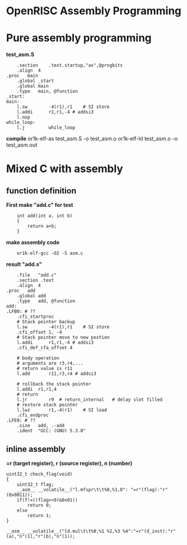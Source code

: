 OpenRISC Assembly Programming
===============================

# Pure assembly programming

**test_asm.S**

        .section    .text.startup,"ax",@progbits
        .align  4
    .proc   main
        .global _start
        .global main
        .type   main, @function
    _start:
    main:
        l.sw        -4(r1),r1    # SI store
        l.addi      r1,r1,-4 # addsi3
    	l.nop
    while_loop:
    	l.j			while_loop

**compile**
    or1k-elf-as test_asm.S -o test_asm.o
    or1k-elf-ld test_asm.o -o test_asm.out

# Mixed C with assembly 

## function definition

**First make "add.c" for test**
~~~~
    int add(int a, int b)
    {
        return a+b;
    }
~~~~

**make assembly code**
~~~~
    or1k-elf-gcc -O2 -S asm.c
~~~~

**result "add.s"**

        .file   "add.c"
        .section .text
        .align  4
    .proc   add
        .global add
        .type   add, @function
    add:
    .LFB0: # ??
        .cfi_startproc
        # Stack pointer backup
        l.sw        -4(r1),r1    # SI store
        .cfi_offset 1, -4
        # Stack pointer move to new postion
        l.addi      r1,r1,-4 # addsi3
        .cfi_def_cfa_offset 4

        # body operation
        # arguments are r3,r4,...
        # return value is r11
        l.add       r11,r3,r4 # addsi3
    
        # rollback the stack pointer
        l.addi  r1,r1,4
        # return
        l.jr        r9  # return_internal   # delay slot filled
        # restore stack pointer
        l.lwz       r1,-4(r1)    # SI load
        .cfi_endproc
    .LFE0: # ??
        .size   add, .-add
        .ident  "GCC: (GNU) 5.3.0"

## inline assembly

**=r (target register), r (source register), n (number)**
~~~~
uint32_t check_flag(void)
{
    uint32_t flag;
    __asm__ __volatile__("l.mfspr\t\t%0,%1,0": "=r"(flag):"r"(0x0011));
    if(f!=((flag>>9)&0x01))
        return 0;
    else
        return 1;
}
~~~~
~~~~
__asm__ __volatile__("ld.mul\t\t%0,%1 %2,%3 %4":"=r"(d_inst):"r"(a),"n"(1),"r"(b),"n"(1));
~~~~



